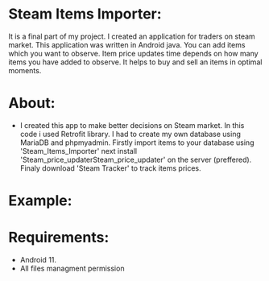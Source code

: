 # Steam Items Importer:
It is a final part of my project. I created an application for traders on steam market. This application was written in Android java. You can add items which you want to observe. Item price updates time depends on how many items you have added to observe. It helps to buy and sell an items in optimal moments. 

# About:
- I created this app to make better decisions on Steam market. In this code i used Retrofit library. I had to create my own database using MariaDB and phpmyadmin. Firstly import items to your database using 'Steam_Items_Importer' next install 'Steam_price_updaterSteam_price_updater' on the server (preffered). Finaly download 'Steam Tracker' to track items prices.

# Example:



# Requirements:
- Android 11.
- All files managment permission

